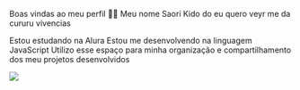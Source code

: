 Boas vindas ao meu perfil 💙💙
Meu nome Saori Kido do eu quero veyr me da cururu vivencias

Estou estudando na Alura
Estou me desenvolvendo na linguagem JavaScript
Utilizo esse espaço para minha organização e compartilhamento dos meu projetos desenvolvidos

![](https://encrypted-tbn0.gstatic.com/images?q=tbn:ANd9GcSugXEPbepzhpna77E_xGqZIYiktvnQAvVnQA&s)
